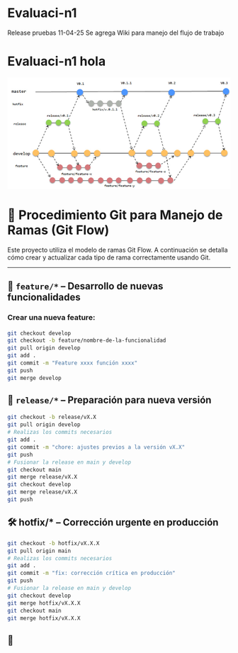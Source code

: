 # Evaluaci-n1

Release pruebas 11-04-25
Se agrega Wiki para manejo del flujo de trabajo
# Evaluaci-n1 hola
![Modelo de ramas](./img/gitflow.jpg)

# 🔧 Procedimiento Git para Manejo de Ramas (Git Flow)

Este proyecto utiliza el modelo de ramas Git Flow. A continuación se detalla cómo crear y actualizar cada tipo de rama correctamente usando Git.

---

## 🌱 `feature/*` – Desarrollo de nuevas funcionalidades

### Crear una nueva feature:
```bash
git checkout develop
git checkout -b feature/nombre-de-la-funcionalidad
git pull origin develop
git add .
git commit -m "Feature xxxx función xxxx"
git push
git merge develop
```
## 🧪 `release/*` – Preparación para nueva versión
```bash
git checkout -b release/vX.X
git pull origin develop
# Realizas los commits necesarios
git add .
git commit -m "chore: ajustes previos a la versión vX.X"
git push
# Fusionar la release en main y develop
git checkout main
git merge release/vX.X
git checkout develop
git merge release/vX.X
git push
```

## 🛠️ hotfix/* – Corrección urgente en producción
```bash
git checkout -b hotfix/vX.X.X
git pull origin main
# Realizas los commits necesarios
git add .
git commit -m "fix: corrección crítica en producción"
git push
# Fusionar la release en main y develop
git checkout develop
git merge hotfix/vX.X.X
git checkout main
git merge hotfix/vX.X.X
```
## 🧪 
```bash

```
